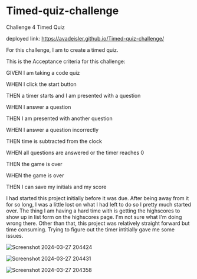# Timed-quiz-challenge
Challenge 4 Timed Quiz

deployed link: https://avadeisler.github.io/Timed-quiz-challenge/

For this challenge, I am to create a timed quiz.

This is the Acceptance criteria for this challenge:

GIVEN I am taking a code quiz

WHEN I click the start button

THEN a timer starts and I am presented with a question

WHEN I answer a question

THEN I am presented with another 
question

WHEN I answer a question incorrectly

THEN time is subtracted from the clock

WHEN all questions are answered or the timer reaches 0

THEN the game is over

WHEN the game is over

THEN I can save my initials and my score

I had started this project initially before it was due. After being away from it for so long, I was a little lost on what I had left to do so I pretty much started over. The thing I am having a hard time with is getting the highscores to show up in list form on the highscores page. I'm not sure what I'm doing wrong there. Other than that, this project was relatively straight forward but time consuming. Trying to figure out the timer intitially gave me some issues.

![Screenshot 2024-03-27 204424](https://github.com/avadeisler/Timed-quiz-challenge/assets/139513258/8428e256-ddd9-4345-a4bf-125412ffef82)

![Screenshot 2024-03-27 204431](https://github.com/avadeisler/Timed-quiz-challenge/assets/139513258/88a7ec8a-a6aa-4ca1-848d-a6ee3965dd6b)

![Screenshot 2024-03-27 204358](https://github.com/avadeisler/Timed-quiz-challenge/assets/139513258/ec3d16c6-0b3c-4fba-ae92-d55ed14d084d)